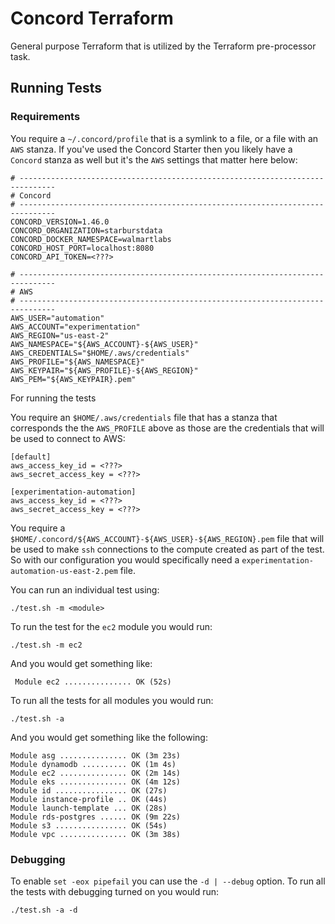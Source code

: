 # Concord Terraform

General purpose Terraform that is utilized by the Terraform pre-processor task.

## Running Tests

### Requirements

You require a `~/.concord/profile` that is a symlink to a file, or a file with an `AWS` stanza. If you've used the Concord Starter then you likely have a `Concord` stanza as well but it's the `AWS` settings that matter here below:

```
# ------------------------------------------------------------------------------
# Concord
# ------------------------------------------------------------------------------
CONCORD_VERSION=1.46.0
CONCORD_ORGANIZATION=starburstdata
CONCORD_DOCKER_NAMESPACE=walmartlabs
CONCORD_HOST_PORT=localhost:8080
CONCORD_API_TOKEN=<???>

# ------------------------------------------------------------------------------
# AWS
# ------------------------------------------------------------------------------
AWS_USER="automation"
AWS_ACCOUNT="experimentation"
AWS_REGION="us-east-2"
AWS_NAMESPACE="${AWS_ACCOUNT}-${AWS_USER}"
AWS_CREDENTIALS="$HOME/.aws/credentials"
AWS_PROFILE="${AWS_NAMESPACE}"
AWS_KEYPAIR="${AWS_PROFILE}-${AWS_REGION}"
AWS_PEM="${AWS_KEYPAIR}.pem"
```

For running the tests

You require an `$HOME/.aws/credentials` file that has a stanza that corresponds the the `AWS_PROFILE` above as those are the credentials that will be used to connect to AWS:

```
[default]
aws_access_key_id = <???>
aws_secret_access_key = <???>

[experimentation-automation]
aws_access_key_id = <???>
aws_secret_access_key = <???>
```
You require a `$HOME/.concord/${AWS_ACCOUNT}-${AWS_USER}-${AWS_REGION}.pem` file that will be used to make `ssh` connections to the compute created as part of the test. So with our configuration you would specifically need a `experimentation-automation-us-east-2.pem` file.

You can run an individual test using:

```
./test.sh -m <module>
```

To run the test for the `ec2` module you would run:

```
./test.sh -m ec2
```

And you would get something like:

```
 Module ec2 ............... OK (52s)
```

To run all the tests for all modules you would run:

```
./test.sh -a
```

And you would get something like the following:

```
Module asg ............... OK (3m 23s)
Module dynamodb .......... OK (1m 4s)
Module ec2 ............... OK (2m 14s)
Module eks ............... OK (4m 12s)
Module id ................ OK (27s)
Module instance-profile .. OK (44s)
Module launch-template ... OK (28s)
Module rds-postgres ...... OK (9m 22s)
Module s3 ................ OK (54s)
Module vpc ............... OK (3m 38s)
```

### Debugging

To enable `set -eox pipefail` you can use the `-d | --debug` option. To run all the tests with debugging turned on you would run:

```
./test.sh -a -d
```
